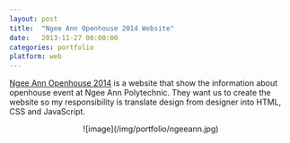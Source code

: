 ```yaml
---
layout: post
title:  "Ngee Ann Openhouse 2014 Website"
date:   2013-11-27 00:00:00
categories: portfolio
platform: web
---
```


[Ngee Ann Openhouse 2014](https://www1.np.edu.sg/openhouse/) is a website that show the information about openhouse event at Ngee Ann Polytechnic. They want us to create the website so my responsibility is translate design from designer into HTML, CSS and JavaScript.

<center>
![image](/img/portfolio/ngeeann.jpg)
</center>
